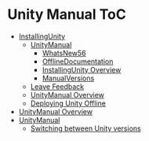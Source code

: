 Unity Manual ToC
================
 - [InstallingUnity]()
	 - [UnityManual]()
		 - [WhatsNew56](WhatsNew56.md)
		 - [OfflineDocumentation](OfflineDocumentation.md)
		 - [InstallingUnity Overview](InstallingUnity.md)
		 - [ManualVersions](ManualVersions.md)
	 - [Leave Feedback](LeaveFeedback.md)
	 - [UnityManual Overview](UnityManual_1.md)
	 - [Deploying Unity Offline](DeployingUnityOffline.md)
 - [UnityManual Overview](UnityManual.md)
 - [UnityManual]()
	 - [Switching between Unity versions](SwitchingDocumentationVersions.md)

